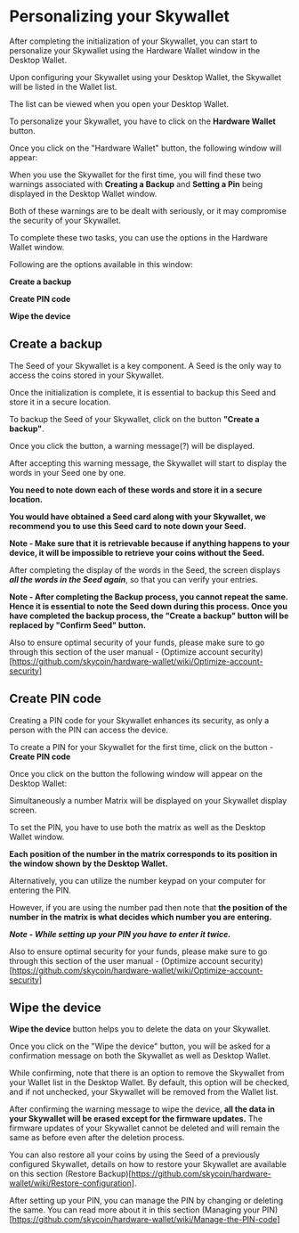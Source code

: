 # Personalizing your Skywallet

After completing the initialization of your Skywallet, you can start to personalize your Skywallet using the Hardware Wallet window in the Desktop Wallet.

Upon configuring your Skywallet using your Desktop Wallet, the Skywallet will be listed in the Wallet list.

The list can be viewed when you open your Desktop Wallet.

<Screenshot of the list of Wallets displayed when the Desktop Wallet is opened. One of the Wallets in the list needs to be a Skywallet>

To personalize your Skywallet, you have to click on the **Hardware Wallet** button.

<Screenshot of the Desktop Wallet highlighting the Hardware Wallet button>

Once you click on the "Hardware Wallet" button, the following window will appear:

<Screenshot of the Hardware Wallet window with the options available when the Skywallet is used after configuration for the first time>

When you use the Skywallet for the first time, you will find these two warnings associated with **Creating a Backup** and **Setting a Pin** being displayed in the Desktop Wallet window.

Both of these warnings are to be dealt with seriously, or it may compromise the security of your Skywallet.

To complete these two tasks, you can use the options in the Hardware Wallet window.

Following are the options available in this window:

**Create a backup**

**Create PIN code**

**Wipe the device**

## Create a backup

The Seed of your Skywallet is a key component. A Seed is the only way to access the coins stored in your Skywallet. 

Once the initialization is complete, it is essential to backup this Seed and store it in a secure location.

To backup the Seed of your Skywallet, click on the button **"Create a backup"**.

<Screenshot of the Hardware Wallet window with an arrow pointing towards the create a backup button or highlighting the button>

Once you click the button, a warning message(?) will be displayed.

After accepting this warning message, the Skywallet will start to display the words in your Seed one by one.

<The warning message needs to be more clearly mentioned and possibly with the screenshot of the warning message>
<Picture of the Skywallet display screen showing different words in the Seed> <at least two pictures needed>

**You need to note down each of these words and store it in a secure location.**

**You would have obtained a Seed card along with your Skywallet, we recommend you to use this Seed card to note down your Seed.** 

**Note - Make sure that it is retrievable because if anything happens to your device, it will be impossible to retrieve your coins without the Seed.**

After completing the display of the words in the Seed, the screen displays ***all the words in the Seed again***, so that you can verify your entries.

**Note - After completing the Backup process, you cannot repeat the same. Hence it is essential to note the Seed down during this process. Once you have completed the backup process, the "Create a backup" button will be replaced by "Confirm Seed" button.**

Also to ensure optimal security of your funds, please make sure to go through this section of the user manual - (Optimize account security)[https://github.com/skycoin/hardware-wallet/wiki/Optimize-account-security]

## Create  PIN code

Creating a PIN code for your Skywallet enhances its security, as only a person with the PIN can access the device. 

To create a PIN for your Skywallet for the first time, click on the button - **Create PIN code**

Once you click on the button the following window will appear on the Desktop Wallet:

<Screenshot showing the window to create a PIN> 
<it is mentioned in the wiki page that the hash symbol which is currently used to mask the numbers in the keypad will be changed to dot, if so then the latest version screenshot will be needed>

Simultaneously a number Matrix will be displayed on your Skywallet display screen.

<Picture of the Skywallet showing the number matrix>

To set the PIN, you have to use both the matrix as well as the Desktop Wallet window.

**Each position of the number in the matrix corresponds to its position in the window shown by the Desktop Wallet.**

<A side by side picture of the two pictures mentioned above>

<An explanation of this side by side picture>
<The explanation can also be an edited image showing the correct position of the numbers in the masked keypad of the Desktop Wallet window>

Alternatively, you can utilize the number keypad on your computer for entering the PIN. 

However, if you are using the number pad then note that **the position of the number in the matrix is what decides which number you are entering.**

<Reusing the picture of the matrix>

<An example comment using a single number on the position of the number keypad and the position of number in the matrix>

***Note - While setting up your PIN you have to enter it twice.***

After setting up your PIN, you can manage the PIN by changing or deleting the same. You can read more about it in this section (Managing your PIN)[https://github.com/skycoin/hardware-wallet/wiki/Manage-the-PIN-code]

Also to ensure optimal security for your funds, please make sure to go through this section of the user manual - (Optimize account security)[https://github.com/skycoin/hardware-wallet/wiki/Optimize-account-security]

## Wipe the device

**Wipe the device** button helps you to delete the data on your Skywallet.

Once you click on the "Wipe the device" button, you will be asked for a confirmation message on both the Skywallet as well as Desktop Wallet.

While confirming, note that there is an option to remove the Skywallet from your Wallet list in the Desktop Wallet. By default, this option will be checked, and if not unchecked, your Skywallet will be removed from the Wallet list.

After confirming the warning message to wipe the device, **all the data in your Skywallet will be erased except for the firmware updates.** The firmware updates of your Skywallet cannot be deleted and will remain the same as before even after the deletion process.

You can also restore all your coins by using the Seed of a previously configured Skywallet, details on how to restore your Skywallet are available on this section (Restore Backup)[https://github.com/skycoin/hardware-wallet/wiki/Restore-configuration].
